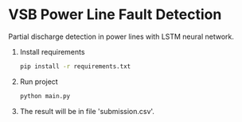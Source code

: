 # VSB Power Line Fault Detection

Partial discharge detection in power lines with LSTM neural network.

1. Install requirements
    ```bash
    pip install -r requirements.txt
    ```
2. Run project
    ```bash
    python main.py
    ```
3. The result will be in file 'submission.csv'.